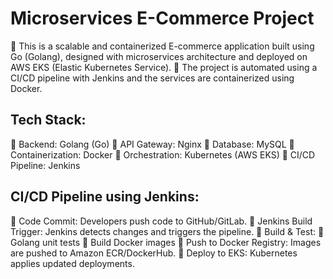 # Microservices E-Commerce Project

 This is a scalable and containerized E-commerce application built using Go
(Golang), designed with microservices architecture and deployed on AWS
EKS (Elastic Kubernetes Service).
 The project is automated using a CI/CD pipeline with Jenkins and the
services are containerized using Docker.

## Tech Stack:

 Backend: Golang (Go)
 API Gateway: Nginx
 Database: MySQL
 Containerization: Docker
 Orchestration: Kubernetes (AWS EKS)
 CI/CD Pipeline: Jenkins

## CI/CD Pipeline using Jenkins:

 Code Commit: Developers push code to GitHub/GitLab.
 Jenkins Build Trigger: Jenkins detects changes and triggers the pipeline.
 Build & Test:
 Golang unit tests
 Build Docker images
 Push to Docker Registry: Images are pushed to Amazon ECR/DockerHub.
 Deploy to EKS: Kubernetes applies updated deployments.          
